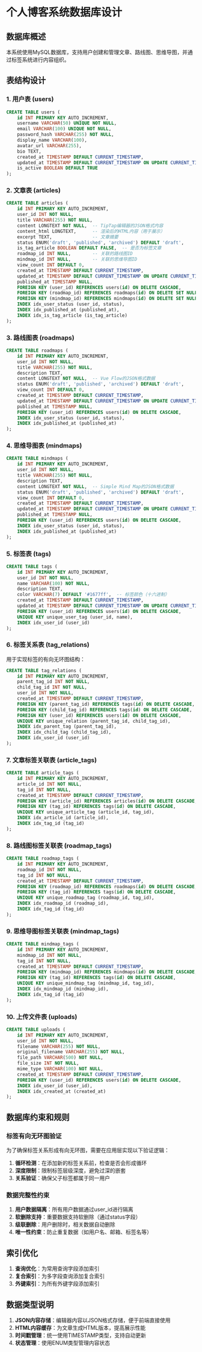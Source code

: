# 个人博客系统数据库设计

## 数据库概述

本系统使用MySQL数据库，支持用户创建和管理文章、路线图、思维导图，并通过标签系统进行内容组织。

## 表结构设计

### 1. 用户表 (users)

```sql
CREATE TABLE users (
    id INT PRIMARY KEY AUTO_INCREMENT,
    username VARCHAR(50) UNIQUE NOT NULL,
    email VARCHAR(100) UNIQUE NOT NULL,
    password_hash VARCHAR(255) NOT NULL,
    display_name VARCHAR(100),
    avatar_url VARCHAR(255),
    bio TEXT,
    created_at TIMESTAMP DEFAULT CURRENT_TIMESTAMP,
    updated_at TIMESTAMP DEFAULT CURRENT_TIMESTAMP ON UPDATE CURRENT_TIMESTAMP,
    is_active BOOLEAN DEFAULT TRUE
);
```

### 2. 文章表 (articles)

```sql
CREATE TABLE articles (
    id INT PRIMARY KEY AUTO_INCREMENT,
    user_id INT NOT NULL,
    title VARCHAR(255) NOT NULL,
    content LONGTEXT NOT NULL,  -- TipTap编辑器的JSON格式内容
    content_html LONGTEXT,      -- 渲染后的HTML内容（用于展示）
    excerpt TEXT,               -- 文章摘要
    status ENUM('draft', 'published', 'archived') DEFAULT 'draft',
    is_tag_article BOOLEAN DEFAULT FALSE,  -- 是否为标签文章
    roadmap_id INT NULL,        -- 关联的路线图ID
    mindmap_id INT NULL,        -- 关联的思维导图ID
    view_count INT DEFAULT 0,
    created_at TIMESTAMP DEFAULT CURRENT_TIMESTAMP,
    updated_at TIMESTAMP DEFAULT CURRENT_TIMESTAMP ON UPDATE CURRENT_TIMESTAMP,
    published_at TIMESTAMP NULL,
    FOREIGN KEY (user_id) REFERENCES users(id) ON DELETE CASCADE,
    FOREIGN KEY (roadmap_id) REFERENCES roadmaps(id) ON DELETE SET NULL,
    FOREIGN KEY (mindmap_id) REFERENCES mindmaps(id) ON DELETE SET NULL,
    INDEX idx_user_status (user_id, status),
    INDEX idx_published_at (published_at),
    INDEX idx_is_tag_article (is_tag_article)
);
```

### 3. 路线图表 (roadmaps)

```sql
CREATE TABLE roadmaps (
    id INT PRIMARY KEY AUTO_INCREMENT,
    user_id INT NOT NULL,
    title VARCHAR(255) NOT NULL,
    description TEXT,
    content LONGTEXT NOT NULL,  -- Vue Flow的JSON格式数据
    status ENUM('draft', 'published', 'archived') DEFAULT 'draft',
    view_count INT DEFAULT 0,
    created_at TIMESTAMP DEFAULT CURRENT_TIMESTAMP,
    updated_at TIMESTAMP DEFAULT CURRENT_TIMESTAMP ON UPDATE CURRENT_TIMESTAMP,
    published_at TIMESTAMP NULL,
    FOREIGN KEY (user_id) REFERENCES users(id) ON DELETE CASCADE,
    INDEX idx_user_status (user_id, status),
    INDEX idx_published_at (published_at)
);
```

### 4. 思维导图表 (mindmaps)

```sql
CREATE TABLE mindmaps (
    id INT PRIMARY KEY AUTO_INCREMENT,
    user_id INT NOT NULL,
    title VARCHAR(255) NOT NULL,
    description TEXT,
    content LONGTEXT NOT NULL,  -- Simple Mind Map的JSON格式数据
    status ENUM('draft', 'published', 'archived') DEFAULT 'draft',
    view_count INT DEFAULT 0,
    created_at TIMESTAMP DEFAULT CURRENT_TIMESTAMP,
    updated_at TIMESTAMP DEFAULT CURRENT_TIMESTAMP ON UPDATE CURRENT_TIMESTAMP,
    published_at TIMESTAMP NULL,
    FOREIGN KEY (user_id) REFERENCES users(id) ON DELETE CASCADE,
    INDEX idx_user_status (user_id, status),
    INDEX idx_published_at (published_at)
);
```

### 5. 标签表 (tags)

```sql
CREATE TABLE tags (
    id INT PRIMARY KEY AUTO_INCREMENT,
    user_id INT NOT NULL,
    name VARCHAR(100) NOT NULL,
    description TEXT,
    color VARCHAR(7) DEFAULT '#1677ff',  -- 标签颜色（十六进制）
    created_at TIMESTAMP DEFAULT CURRENT_TIMESTAMP,
    updated_at TIMESTAMP DEFAULT CURRENT_TIMESTAMP ON UPDATE CURRENT_TIMESTAMP,
    FOREIGN KEY (user_id) REFERENCES users(id) ON DELETE CASCADE,
    UNIQUE KEY unique_user_tag (user_id, name),
    INDEX idx_user_id (user_id)
);
```

### 6. 标签关系表 (tag_relations)

用于实现标签的有向无环图结构：

```sql
CREATE TABLE tag_relations (
    id INT PRIMARY KEY AUTO_INCREMENT,
    parent_tag_id INT NOT NULL,
    child_tag_id INT NOT NULL,
    user_id INT NOT NULL,
    created_at TIMESTAMP DEFAULT CURRENT_TIMESTAMP,
    FOREIGN KEY (parent_tag_id) REFERENCES tags(id) ON DELETE CASCADE,
    FOREIGN KEY (child_tag_id) REFERENCES tags(id) ON DELETE CASCADE,
    FOREIGN KEY (user_id) REFERENCES users(id) ON DELETE CASCADE,
    UNIQUE KEY unique_relation (parent_tag_id, child_tag_id),
    INDEX idx_parent_tag (parent_tag_id),
    INDEX idx_child_tag (child_tag_id),
    INDEX idx_user_id (user_id)
);
```

### 7. 文章标签关联表 (article_tags)

```sql
CREATE TABLE article_tags (
    id INT PRIMARY KEY AUTO_INCREMENT,
    article_id INT NOT NULL,
    tag_id INT NOT NULL,
    created_at TIMESTAMP DEFAULT CURRENT_TIMESTAMP,
    FOREIGN KEY (article_id) REFERENCES articles(id) ON DELETE CASCADE,
    FOREIGN KEY (tag_id) REFERENCES tags(id) ON DELETE CASCADE,
    UNIQUE KEY unique_article_tag (article_id, tag_id),
    INDEX idx_article_id (article_id),
    INDEX idx_tag_id (tag_id)
);
```

### 8. 路线图标签关联表 (roadmap_tags)

```sql
CREATE TABLE roadmap_tags (
    id INT PRIMARY KEY AUTO_INCREMENT,
    roadmap_id INT NOT NULL,
    tag_id INT NOT NULL,
    created_at TIMESTAMP DEFAULT CURRENT_TIMESTAMP,
    FOREIGN KEY (roadmap_id) REFERENCES roadmaps(id) ON DELETE CASCADE,
    FOREIGN KEY (tag_id) REFERENCES tags(id) ON DELETE CASCADE,
    UNIQUE KEY unique_roadmap_tag (roadmap_id, tag_id),
    INDEX idx_roadmap_id (roadmap_id),
    INDEX idx_tag_id (tag_id)
);
```

### 9. 思维导图标签关联表 (mindmap_tags)

```sql
CREATE TABLE mindmap_tags (
    id INT PRIMARY KEY AUTO_INCREMENT,
    mindmap_id INT NOT NULL,
    tag_id INT NOT NULL,
    created_at TIMESTAMP DEFAULT CURRENT_TIMESTAMP,
    FOREIGN KEY (mindmap_id) REFERENCES mindmaps(id) ON DELETE CASCADE,
    FOREIGN KEY (tag_id) REFERENCES tags(id) ON DELETE CASCADE,
    UNIQUE KEY unique_mindmap_tag (mindmap_id, tag_id),
    INDEX idx_mindmap_id (mindmap_id),
    INDEX idx_tag_id (tag_id)
);
```

### 10. 上传文件表 (uploads)

```sql
CREATE TABLE uploads (
    id INT PRIMARY KEY AUTO_INCREMENT,
    user_id INT NOT NULL,
    filename VARCHAR(255) NOT NULL,
    original_filename VARCHAR(255) NOT NULL,
    file_path VARCHAR(500) NOT NULL,
    file_size INT NOT NULL,
    mime_type VARCHAR(100) NOT NULL,
    created_at TIMESTAMP DEFAULT CURRENT_TIMESTAMP,
    FOREIGN KEY (user_id) REFERENCES users(id) ON DELETE CASCADE,
    INDEX idx_user_id (user_id),
    INDEX idx_created_at (created_at)
);
```

## 数据库约束和规则

### 标签有向无环图验证

为了确保标签关系形成有向无环图，需要在应用层实现以下验证逻辑：

1. **循环检测**：在添加新的标签关系前，检查是否会形成循环
2. **深度限制**：限制标签层级深度，避免过深的嵌套
3. **关系验证**：确保父子标签都属于同一用户

### 数据完整性约束

1. **用户数据隔离**：所有用户数据通过user_id进行隔离
2. **软删除支持**：重要数据支持软删除（通过status字段）
3. **级联删除**：用户删除时，相关数据自动删除
4. **唯一性约束**：防止重复数据（如用户名、邮箱、标签名等）

## 索引优化

1. **查询优化**：为常用查询字段添加索引
2. **复合索引**：为多字段查询添加复合索引
3. **外键索引**：为所有外键字段添加索引

## 数据类型说明

1. **JSON内容存储**：编辑器内容以JSON格式存储，便于前端直接使用
2. **HTML内容缓存**：为文章生成HTML版本，提高展示性能
3. **时间戳管理**：统一使用TIMESTAMP类型，支持自动更新
4. **状态管理**：使用ENUM类型管理内容状态

